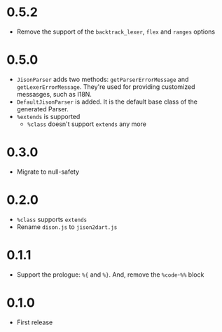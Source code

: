 # 0.5.2

* Remove the support of the `backtrack_lexer`, `flex` and `ranges` options

# 0.5.0

* `JisonParser` adds two methods: `getParserErrorMessage` and `getLexerErrorMessage`. They're used for providing customized messasges, such as I18N.
* `DefaultJisonParser` is added. It is the default base class of the generated Parser.
* `%extends` is supported
    * `%class` doesn't support `extends` any more

# 0.3.0

* Migrate to null-safety

# 0.2.0

* `%class` supports `extends`
* Rename `dison.js` to `jison2dart.js`

# 0.1.1

* Support the prologue: `%{` and `%}`. And, remove the `%code`-`%%` block

# 0.1.0

* First release
